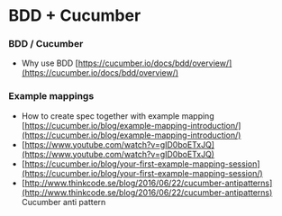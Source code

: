 # BDD + Cucumber

### BDD / Cucumber

* Why use BDD [https://cucumber.io/docs/bdd/overview/](https://cucumber.io/docs/bdd/overview/)

### Example mappings

* How to create spec together with example mapping [https://cucumber.io/blog/example-mapping-introduction/](https://cucumber.io/blog/example-mapping-introduction/)
* [https://www.youtube.com/watch?v=gID0boETxJQ](https://www.youtube.com/watch?v=gID0boETxJQ)
* [https://cucumber.io/blog/your-first-example-mapping-session](https://cucumber.io/blog/your-first-example-mapping-session/)
* [http://www.thinkcode.se/blog/2016/06/22/cucumber-antipatterns](http://www.thinkcode.se/blog/2016/06/22/cucumber-antipatterns) Cucumber anti pattern

